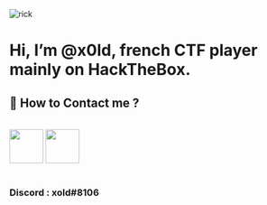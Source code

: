  
 ![rick](https://64.media.tumblr.com/51015ec638a516f7f7d353ca198a5091/tumblr_pdbo9wBAe11xd0gvgo1_1280.gif)
 
 # Hi, I’m @x0ld, french CTF player mainly on HackTheBox.

## 📝 How to Contact me ? 

</h1> <br>  <a href="https://twitter.com/x0ld7"><img src="https://image.flaticon.com/icons/png/512/23/23931.png" width="60"></a> <a href="https://www.hackthebox.eu/profile/491690"><img src="https://forum.hackthebox.eu/uploads/RJZMUY81IQLQ.png" width="60"></a> <h1>

### Discord : xold#8106


<!---
x0ld/x0ld is a ✨ special ✨ repository because its `README.md` (this file) appears on your GitHub profile.
You can click the Preview link to take a look at your changes.
--->
